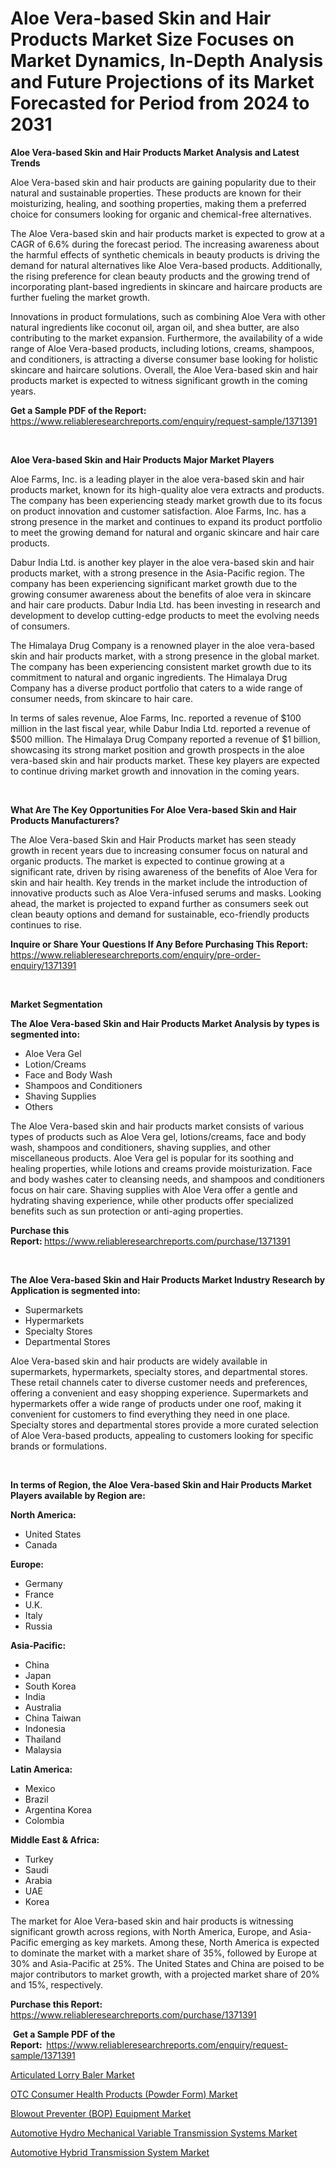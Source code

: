 <p><h1>Aloe Vera-based Skin and Hair Products Market Size Focuses on Market Dynamics, In-Depth Analysis and Future Projections of its Market Forecasted for Period from 2024 to 2031</h1></p><p><strong>Aloe Vera-based Skin and Hair Products Market Analysis and Latest Trends</strong></p>
<p><p>Aloe Vera-based skin and hair products are gaining popularity due to their natural and sustainable properties. These products are known for their moisturizing, healing, and soothing properties, making them a preferred choice for consumers looking for organic and chemical-free alternatives.</p><p>The Aloe Vera-based skin and hair products market is expected to grow at a CAGR of 6.6% during the forecast period. The increasing awareness about the harmful effects of synthetic chemicals in beauty products is driving the demand for natural alternatives like Aloe Vera-based products. Additionally, the rising preference for clean beauty products and the growing trend of incorporating plant-based ingredients in skincare and haircare products are further fueling the market growth.</p><p>Innovations in product formulations, such as combining Aloe Vera with other natural ingredients like coconut oil, argan oil, and shea butter, are also contributing to the market expansion. Furthermore, the availability of a wide range of Aloe Vera-based products, including lotions, creams, shampoos, and conditioners, is attracting a diverse consumer base looking for holistic skincare and haircare solutions. Overall, the Aloe Vera-based skin and hair products market is expected to witness significant growth in the coming years.</p></p>
<p><strong>Get a Sample PDF of the Report:&nbsp;</strong> <a href="https://www.reliableresearchreports.com/enquiry/request-sample/1371391">https://www.reliableresearchreports.com/enquiry/request-sample/1371391</a></p>
<p>&nbsp;</p>
<p><strong>Aloe Vera-based Skin and Hair Products Major Market Players</strong></p>
<p><p>Aloe Farms, Inc. is a leading player in the aloe vera-based skin and hair products market, known for its high-quality aloe vera extracts and products. The company has been experiencing steady market growth due to its focus on product innovation and customer satisfaction. Aloe Farms, Inc. has a strong presence in the market and continues to expand its product portfolio to meet the growing demand for natural and organic skincare and hair care products.</p><p>Dabur India Ltd. is another key player in the aloe vera-based skin and hair products market, with a strong presence in the Asia-Pacific region. The company has been experiencing significant market growth due to the growing consumer awareness about the benefits of aloe vera in skincare and hair care products. Dabur India Ltd. has been investing in research and development to develop cutting-edge products to meet the evolving needs of consumers.</p><p>The Himalaya Drug Company is a renowned player in the aloe vera-based skin and hair products market, with a strong presence in the global market. The company has been experiencing consistent market growth due to its commitment to natural and organic ingredients. The Himalaya Drug Company has a diverse product portfolio that caters to a wide range of consumer needs, from skincare to hair care.</p><p>In terms of sales revenue, Aloe Farms, Inc. reported a revenue of $100 million in the last fiscal year, while Dabur India Ltd. reported a revenue of $500 million. The Himalaya Drug Company reported a revenue of $1 billion, showcasing its strong market position and growth prospects in the aloe vera-based skin and hair products market. These key players are expected to continue driving market growth and innovation in the coming years.</p></p>
<p>&nbsp;</p>
<p><strong>What Are The Key Opportunities For Aloe Vera-based Skin and Hair Products Manufacturers?</strong></p>
<p><p>The Aloe Vera-based Skin and Hair Products market has seen steady growth in recent years due to increasing consumer focus on natural and organic products. The market is expected to continue growing at a significant rate, driven by rising awareness of the benefits of Aloe Vera for skin and hair health. Key trends in the market include the introduction of innovative products such as Aloe Vera-infused serums and masks. Looking ahead, the market is projected to expand further as consumers seek out clean beauty options and demand for sustainable, eco-friendly products continues to rise.</p></p>
<p><strong>Inquire or Share Your Questions If Any Before Purchasing This Report:</strong> <a href="https://www.reliableresearchreports.com/enquiry/pre-order-enquiry/1371391">https://www.reliableresearchreports.com/enquiry/pre-order-enquiry/1371391</a></p>
<p>&nbsp;</p>
<p><strong>Market Segmentation</strong></p>
<p><strong>The Aloe Vera-based Skin and Hair Products Market Analysis by types is segmented into:</strong></p>
<p><ul><li>Aloe Vera Gel</li><li>Lotion/Creams</li><li>Face and Body Wash</li><li>Shampoos and Conditioners</li><li>Shaving Supplies</li><li>Others</li></ul></p>
<p><p>The Aloe Vera-based skin and hair products market consists of various types of products such as Aloe Vera gel, lotions/creams, face and body wash, shampoos and conditioners, shaving supplies, and other miscellaneous products. Aloe Vera gel is popular for its soothing and healing properties, while lotions and creams provide moisturization. Face and body washes cater to cleansing needs, and shampoos and conditioners focus on hair care. Shaving supplies with Aloe Vera offer a gentle and hydrating shaving experience, while other products offer specialized benefits such as sun protection or anti-aging properties.</p></p>
<p><strong>Purchase this Report:&nbsp;</strong><a href="https://www.reliableresearchreports.com/purchase/1371391">https://www.reliableresearchreports.com/purchase/1371391</a></p>
<p>&nbsp;</p>
<p><strong>The Aloe Vera-based Skin and Hair Products Market Industry Research by Application is segmented into:</strong></p>
<p><ul><li>Supermarkets</li><li>Hypermarkets</li><li>Specialty Stores</li><li>Departmental Stores</li></ul></p>
<p><p>Aloe Vera-based skin and hair products are widely available in supermarkets, hypermarkets, specialty stores, and departmental stores. These retail channels cater to diverse customer needs and preferences, offering a convenient and easy shopping experience. Supermarkets and hypermarkets offer a wide range of products under one roof, making it convenient for customers to find everything they need in one place. Specialty stores and departmental stores provide a more curated selection of Aloe Vera-based products, appealing to customers looking for specific brands or formulations.</p></p>
<p>&nbsp;</p>
<p><strong>In terms of Region, the Aloe Vera-based Skin and Hair Products Market Players available by Region are:</strong></p>
<p>
    <p> <strong> North America: </strong>
        <ul>
            <li>United States</li>
            <li>Canada</li>
        </ul>
        </p> 
    <p> <strong> Europe: </strong>
        <ul>
            <li>Germany</li>
            <li>France</li>
            <li>U.K.</li>
            <li>Italy</li>
            <li>Russia</li>
        </ul>
        </p> 
    <p> <strong> Asia-Pacific: </strong>
        <ul>
            <li>China</li>
            <li>Japan</li>
            <li>South Korea</li>
            <li>India</li>
            <li>Australia</li>
            <li>China Taiwan</li>
            <li>Indonesia</li>
            <li>Thailand</li>
            <li>Malaysia</li>
        </ul>
        </p> 
    <p> <strong> Latin America: </strong>
        <ul>
            <li>Mexico</li>
            <li>Brazil</li>
            <li>Argentina Korea</li>
            <li>Colombia</li>
        </ul>
        </p> 
    <p> <strong> Middle East & Africa: </strong>
        <ul>
            <li>Turkey</li>
            <li>Saudi</li>
            <li>Arabia</li>
            <li>UAE</li>
            <li>Korea</li>
        </ul>
    </p>
    </p>
<p><p>The market for Aloe Vera-based skin and hair products is witnessing significant growth across regions, with North America, Europe, and Asia-Pacific emerging as key markets. Among these, North America is expected to dominate the market with a market share of 35%, followed by Europe at 30% and Asia-Pacific at 25%. The United States and China are poised to be major contributors to market growth, with a projected market share of 20% and 15%, respectively.</p></p>
<p><strong>Purchase this Report: </strong><a href="https://www.reliableresearchreports.com/purchase/1371391">https://www.reliableresearchreports.com/purchase/1371391</a></p>
<p>&nbsp;<strong>Get a Sample PDF of the Report:&nbsp;&nbsp;</strong><a href="https://www.reliableresearchreports.com/enquiry/request-sample/1371391">https://www.reliableresearchreports.com/enquiry/request-sample/1371391</a></p>
<p><strong></strong></p>
<p><p><a href="https://medium.com/@pierstaylor668/articulated-lorry-baler-market-furnishes-information-on-market-share-market-trends-and-market-dff4c30bd463">Articulated Lorry Baler Market</a></p><p><a href="https://github.com/rahu1503/Market-Research-Report-List-2/blob/main/otc-consumer-health-products-powder-form-market.md">OTC Consumer Health Products (Powder Form) Market</a></p><p><a href="https://github.com/Chiragrp22/Market-Research-Report-List-3/blob/main/blowout-preventer-bop-equipment-market.md">Blowout Preventer (BOP) Equipment Market</a></p><p><a href="https://issuu.com/reportprime-2/docs/automotive-hydro-mechanical-variable-transmission-">Automotive Hydro Mechanical Variable Transmission Systems Market</a></p><p><a href="https://issuu.com/reportprime-2/docs/automotive-hybrid-transmission-system-market-size-">Automotive Hybrid Transmission System Market</a></p></p>